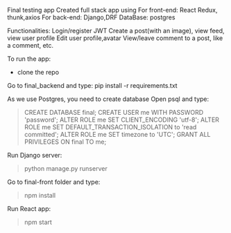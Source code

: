 Final testing app
Created full stack app using
For front-end:
React Redux, thunk,axios
For back-end:
Django,DRF
DataBase: postgres

Functionalities:
Login/register JWT
Create a post(with an image), view feed, view user profile
Edit user profile,avatar
View/leave comment to a  post, like a comment, etc.

To run the app:
- clone the repo

Go to final_backend and type:
pip install -r requirements.txt

As we use Postgres, you need to create database
Open psql and type:
> CREATE DATABASE final;
> CREATE USER me WITH PASSWORD 'password';
> ALTER ROLE me SET CLIENT_ENCODING 'utf-8';
> ALTER ROLE me SET DEFAULT_TRANSACTION_ISOLATION to 'read committed';
> ALTER ROLE me SET timezone to 'UTC';
> GRANT ALL PRIVILEGES ON final TO me;

Run Django server: 
> python manage.py runserver

Go to final-front folder and type:
> npm install

Run React app:
> npm start

